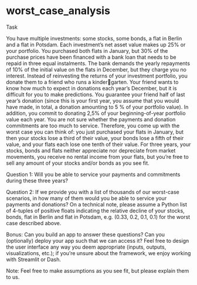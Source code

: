 # worst_case_analysis

Task

You have multiple investments: some stocks, some bonds, a flat in Berlin and a flat in Potsdam. Each investment’s
net asset value makes up 25% or your portfolio. You purchased both flats in January, but 30% of the purchase
prices have been financed with a bank loan that needs to be repaid in three equal instalments. The bank demands
the yearly repayments of 10% of the initial value on the flats in December, but they charge you no interest.
Instead of reinvesting the returns of your investment portfolio, you donate them to a friend who runs a kindergarten. Your friend wants to know how much to expect in donations each year’s December, but it is difficult for
you to make predictions. You guarantee your friend half of last year’s donation (since this is your first year, you
assume that you would have made, in total, a donation amounting to 5 % of your portfolio value). In addition,
you commit to donating 2,5% of your beginning-of-year portfolio value each year.
You are not sure whether the payments and donation commitments are too much to service. Therefore, you
come up with the worst case you can think of: you just purchased your flats in January, but then your stocks
lose a third of their value, your bonds lose a fifth of their value, and your flats each lose one tenth of their value.
For three years, your stocks, bonds and flats neither appreciate nor depreciate from market movements, you
receive no rental income from your flats, but you’re free to sell any amount of your stocks and/or bonds as you
see fit.

Question 1: Will you be able to service your payments and commitments during these three years?

Question 2: If we provide you with a list of thousands of our worst-case scenarios, in how many of them
would you be able to service your payments and donations? On a technical note, please assume a Python list of
4-tuples of positive floats indicating the relative decline of your stocks, bonds, flat in Berlin and flat in Potsdam,
e.g. (0.33, 0.2, 0.1, 0.1) for the worst case described above.

Bonus: Can you build an app to answer these questions? Can you (optionally) deploy your app such that we
can access it? Feel free to design the user interface any way you deem appropriate (inputs, outputs, visualizations,
etc.); if you’re unsure about the framework, we enjoy working with Streamlit or Dash.

Note: Feel free to make assumptions as you see fit, but please explain them to us.
